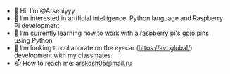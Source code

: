 - 👋 Hi, I’m @Arseniyyy
- 👀 I’m interested in artificial intelligence, Python language and Raspberry Pi development
- 🌱 I’m currently learning how to work with a raspberry pi's gpio pins using Python
- 💞️ I’m looking to collaborate on the eyecar (https://avt.global/) development with my classmates
- 📫 How to reach me: arskosh05@mail.ru
